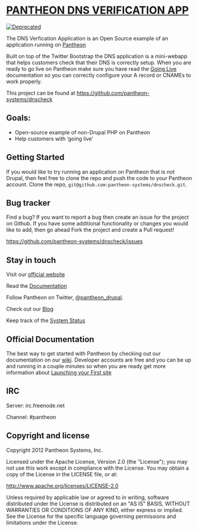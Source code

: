 [PANTHEON DNS VERIFICATION APP](https://github.com/pantheon-systems/dnscheck)
=================

[![Deprecated](https://img.shields.io/badge/Pantheon-Deprecated-yellow?logo=pantheon&color=FFDC28)](https://pantheon.io/docs/oss-support-levels#deprecated)

The DNS Verfication Application is an Open Source example of an application running on [Pantheon](https://www.getpantheon.com/)

Built on top of the Twitter Bootstrap the DNS application is a mini-webapp that helps customers check that their DNS is correctly setup. When you are ready to go live on Pantheon make sure you have read the [Going Live](http://helpdesk.getpantheon.com/customer/portal/articles/361250-going-live)
documentation so you can correctly configure your A record or CNAMEs to work properly.

This project can be found at https://github.com/pantheon-systems/dnscheck

Goals:
-----------

- Open-source example of non-Drupal PHP on Pantheon 
- Help customers with ‘going live’


Getting Started
-----------

If you would like to try running an application on Pantheon that is not Drupal, then feel free to clone the repo and push the code to your Pantheon account. 
Clone the repo, `git@github.com:pantheon-systems/dnscheck.git`.
 


Bug tracker
-----------

Find a bug? If you want to report a bug then create an issue for the project on Github. If you have some additional functionality or changes you would like to add, then go ahead Fork the project and create a Pull request!

https://github.com/pantheon-systems/dnscheck/issues



Stay in touch
---------------

Visit our [official website](https://www.getpantheon.com/)

Read the [Documentation](http://helpdesk.getpantheon.com/)

Follow Pantheon on Twitter, [@pantheon_drupal](http://twitter.com/pantheon_drupal).

Check out our [Blog](https://www.getpantheon.com/news)

Keep track of the [System Status](http://status.getpantheon.com/)



Official Documentation
------------

The best way to get started with Pantheon by checking out our documentation on our [wiki](http://helpdesk.getpantheon.com/). Developer accounts are free and you can be up and running in a couple minutes so when you are ready get more information about [Launching your First site](http://helpdesk.getpantheon.com/)
 

IRC
---

Server: irc.freenode.net

Channel: #pantheon
 


Copyright and license
---------------------

Copyright 2012 Pantheon Systems, Inc.

Licensed under the Apache License, Version 2.0 (the "License");
you may not use this work except in compliance with the License.
You may obtain a copy of the License in the LICENSE file, or at:

   http://www.apache.org/licenses/LICENSE-2.0

Unless required by applicable law or agreed to in writing, software
distributed under the License is distributed on an "AS IS" BASIS,
WITHOUT WARRANTIES OR CONDITIONS OF ANY KIND, either express or implied.
See the License for the specific language governing permissions and
limitations under the License.
